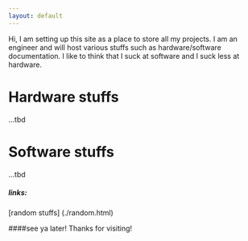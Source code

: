 ```yaml
---
layout: default
---
```

Hi, I am setting up this site as a place to store all my projects. I am an engineer and will host various stuffs such as hardware/software documentation.
I like to think that I suck at software and I suck less at hardware.
# Hardware stuffs
...tbd

# Software stuffs

...tbd
##### links:
[random stuffs] (./random.html)

####see ya later!
Thanks for visiting!

